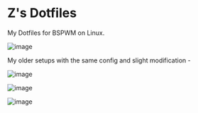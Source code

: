# Z's Dotfiles
My Dotfiles for BSPWM on Linux.

![image](https://user-images.githubusercontent.com/72144072/133895188-61c9379c-ba03-486e-9328-f77d6aab56d6.png)

My older setups with the same config and slight modification -

![image](https://user-images.githubusercontent.com/72144072/133895244-ea5b38d4-e938-48b7-bcfd-1c6045c93159.png)

![image](https://user-images.githubusercontent.com/72144072/133895249-d6aae5a0-8648-45d4-8e99-4e192b0d607c.png)

![image](https://user-images.githubusercontent.com/72144072/133895256-d2084bbb-3928-4682-92bf-c0d75fd5722f.png)
